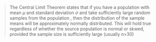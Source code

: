 > The Central Limit Theorem states that if you have a population with mean $\mu$  and standard deviation $\sigma$ and take sufficiently large random samples from the population , then the distribution of the sample means will be approximately normally distributed. This will hold true regardless of whether the source population is normal or skwed, provided the sample size is sufficiently large (usually n>30)